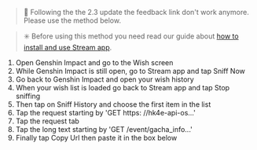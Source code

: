 > 📢 Following the the 2.3 update the feedback link don't work anymore. Please use the method below.

> ✳️ Before using this method you need read our guide about [how to install and use Stream app](https://drive.google.com/file/d/14Q_6v60qLPunrpmA9Bf1KlvsKhaRyPzz/view?usp=sharing).


1. Open Genshin Impact and go to the Wish screen
2. While Genshin Impact is still open, go to Stream app and tap Sniff Now
3. Go back to Genshin Impact and open your wish history
4. When your wish list is loaded go back to Stream app and tap Stop sniffing
5. Then tap on Sniff History and choose the first item in the list
6. Tap the request starting by 'GET https: //hk4e-api-os...'
7. Tap the request tab
8. Tap the long text starting by 'GET /event/gacha_info...'
9. Finally tap Copy Url then paste it in the box below